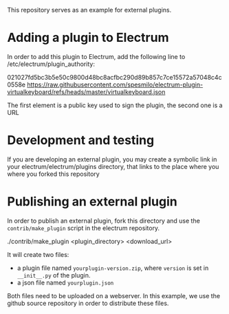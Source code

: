 This repository serves as an example for external plugins.

# Adding a plugin to Electrum

In order to add this plugin to Electrum, add the following line to /etc/electrum/plugin_authority:

021027fd5bc3b5e50c9800d48bc8acfbc290d89b857c7ce15572a57048c4c0558e https://raw.githubusercontent.com/spesmilo/electrum-plugin-virtualkeyboard/refs/heads/master/virtualkeyboard.json

The first element is a public key used to sign the plugin, the second one is a URL


# Development and testing

If you are developing an external plugin, you may create a symbolic
link in your electrum/electrum/plugins directory, that links to the
place where you where you forked this repository


# Publishing an external plugin

In order to publish an external plugin, fork this directory and use the `contrib/make_plugin` script in the electrum repository.

 ./contrib/make_plugin <plugin_directory> <privkey> <download_url>


It will create two files:
 - a plugin file named `yourplugin-version.zip`, where `version` is set in `__init__.py` of the plugin.
 - a json file named `yourplugin.json`

Both files need to be uploaded on a webserver.
In this example, we use the github source repository in order to distribute these files.
